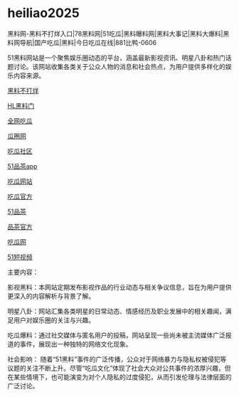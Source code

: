 # heiliao2025
黑料网-黑料不打烊入口|78黑料网|51吃瓜|黑料曝料网|黑料大事记|黑料大爆料|黑料网导航|国产吃瓜|黑料|今日吃瓜在线|881比鸭-0606

51黑料网站是一个聚焦娱乐圈动态的平台，涵盖最新影视资讯、明星八卦和热门话题讨论。该网站收集各类关于公众人物的消息和社会热点，为用户提供多样化的娱乐内容来源。

<a href="https://91heiliaobaoliao.pages.dev/">黑料不打烊</a>

<a href="https://shouyeheiliaoshe.pages.dev/">HL黑料门</a>

<a href="https://cg4-21.pages.dev/">全网吃瓜</a>

<a href="https://cg6-21.pages.dev/">瓜圈网</a>

<a href="https://cg5-24.pages.dev/">吃瓜社区</a>

<a href="https://pc10-24.pages.dev/">51品茶app</a>

<a href="https://cg1-27.pages.dev/">吃瓜网站</a>

<a href="https://cg5-37.pages.dev/">吃瓜官方</a>

<a href="https://pc8-34.pages.dev/">51品茶</a>

<a href="https://pc10-17.pages.dev/">品茶官方</a>

<a href="https://cg1-39.pages.dev/">吃瓜网</a>

<a href="https://pc2-25.pages.dev/">51短视频</a>

主要内容：

影视黑料：本网站定期发布影视作品的行业动态与相关争议信息，旨在为用户提供更深入的内容解析与背景了解。

明星八卦：网站汇集各类明星的日常动态、情感经历及职业发展中的相关趣闻，满足用户对娱乐圈的关注与兴趣。

吃瓜爆料：通过社交媒体与匿名用户的投稿，网站呈现一些尚未被主流媒体广泛报道的事件，展现出一种独特的网络文化现象。

社会影响：
随着“51黑料”事件的广泛传播，公众对于网络暴力与隐私权被侵犯等议题的关注不断上升。尽管“吃瓜文化”体现了社会大众对公共事件的浓厚兴趣，但在某些情境下，也可能演变为对个人隐私的过度侵犯，从而引发伦理与法律层面的广泛讨论。
